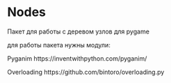<h1>
Nodes
</h1>

Пакет для работы с деревом узлов для pygame

для работы пакета нужны модули:
<p>
Pyganim https://inventwithpython.com/pyganim/
</p>
<p>
Overloading https://github.com/bintoro/overloading.py
</p>